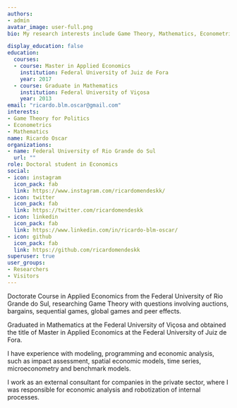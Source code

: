 ```yaml
---
authors:
- admin
avatar_image: user-full.png
bio: My research interests include Game Theory, Mathematics, Econometrics and R programming.

display_education: false
education:
  courses:
  - course: Master in Applied Economics
    institution: Federal University of Juiz de Fora
    year: 2017
  - course: Graduate in Mathematics
    institution: Federal University of Viçosa
    year: 2013
email: "ricardo.blm.oscar@gmail.com"
interests:
- Game Theory for Politics
- Econometrics
- Mathematics
name: Ricardo Oscar
organizations:
- name: Federal University of Rio Grande do Sul
  url: ""
role: Doctoral student in Economics
social:
- icon: instagram
  icon_pack: fab
  link: https://www.instagram.com/ricardomendeskk/
- icon: twitter
  icon_pack: fab
  link: https://twitter.com/ricardomendeskk
- icon: linkedin
  icon_pack: fab
  link: https://www.linkedin.com/in/ricardo-blm-oscar/
- icon: github
  icon_pack: fab
  link: https://github.com/ricardomendeskk
superuser: true
user_groups:
- Researchers
- Visitors
---
```


Doctorate Course in Applied Economics from the Federal University of Rio Grande do Sul, researching Game Theory with questions involving auctions, bargains, sequential games, global games and peer effects.

Graduated in Mathematics at the Federal University of Viçosa and obtained the title of Master in Applied Economics at the Federal University of Juiz de Fora.

I have experience with modeling, programming and economic analysis, such as impact assessment, spatial economic models, time series, microeconometry and benchmark models.

I work as an external consultant for companies in the private sector, where I was responsible for economic analysis and robotization of internal processes.
